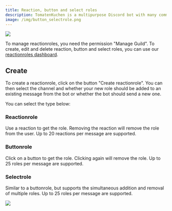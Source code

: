 ```yaml
---
title: Reaction, button and select roles
description: TomatenKuchen is a multipurpose Discord bot with many common and innovative features for your server. Reaction-, button- and selectroles, also known as selfroles, allow users to pick the roles they want themselves.
image: /img/button_selectrole.png
---
```


![](/img/de_add_reactionrole.png)

To manage reactionroles, you need the permission "Manage Guild".
To create, edit and delete reaction, button and select roles, you can use our [reactionroles dashboard](https://tomatenkuchen.com/dashboard/reactionroles).

## Create

To create a reactionrole, click on the button "Create reactionrole".
You can then select the channel and whether your new role should be added to an existing message from the bot or whether the bot should send a new one.

You can select the type below:

### Reactionrole

Use a reaction to get the role. Removing the reaction will remove the role from the user.
Up to 20 reactions per message are supported.

### Buttonrole

Click on a button to get the role. Clicking again will remove the role.
Up to 25 roles per message are supported.

### Selectrole

Similar to a buttonrole, but supports the simultaneous addition and removal of multiple roles.
Up to 25 roles per message are supported.

![](/img/button_selectrole.png)
